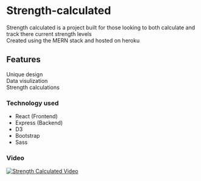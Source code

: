 # Strength-calculated
Strength calculated is a project built for those looking to both calculate and track there current strength levels  
Created using the MERN stack and hosted on heroku  

## Features  
Unique design  
Data visulization  
Strength calculations  

### Technology used  
 - React (Frontend)
 - Express (Backend)
 - D3
 - Bootstrap
 - Sass  
 
### Video  
[![Strength Calculated Video](https://imgur.com/tGuk8w4.png)](https://www.youtube.com/watch?v=G0P27TlAoOY)
